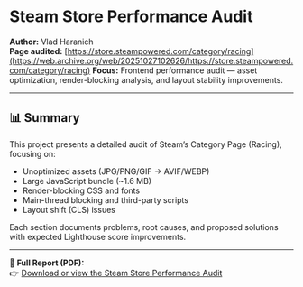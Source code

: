 # Steam Store Performance Audit

**Author:** Vlad Haranich  
**Page audited:** [https://store.steampowered.com/category/racing](https://web.archive.org/web/20251027102626/https://store.steampowered.com/category/racing)
**Focus:** Frontend performance audit — asset optimization, render-blocking analysis, and layout stability improvements.

---

## 📊 Summary

This project presents a detailed audit of Steam’s Category Page (Racing), focusing on:

- Unoptimized assets (JPG/PNG/GIF → AVIF/WEBP)
- Large JavaScript bundle (~1.6 MB)
- Render-blocking CSS and fonts
- Main-thread blocking and third-party scripts
- Layout shift (CLS) issues

Each section documents problems, root causes, and proposed solutions with expected Lighthouse score improvements.

---

📄 **Full Report (PDF):**  
👉 [Download or view the Steam Store Performance Audit](https://github.com/vladgaranich1993/performance-audit-steam/blob/main/Performance%20Audit%20Vlad%20Haranich.pdf)
